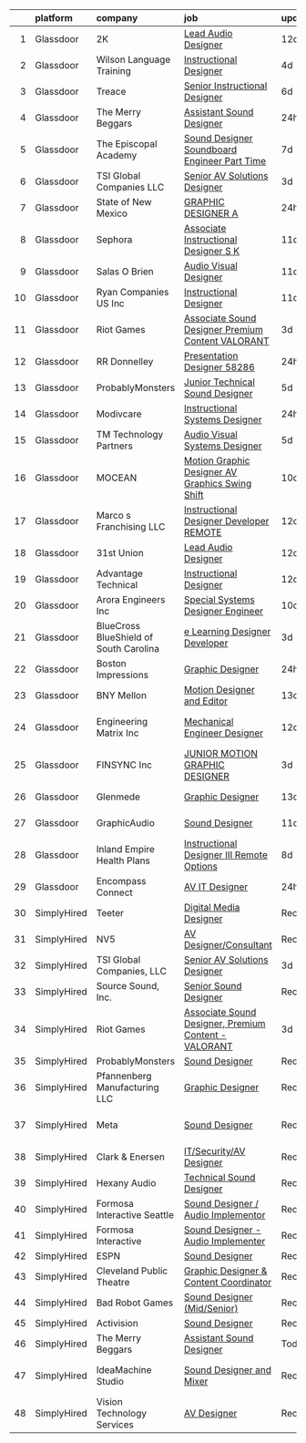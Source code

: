 

|    | platform    | company                                | job                                                                                                                                                                                                                                                                                                                                                                                                                                                                                                                                                                                                                                                                                                                                                                                                                                                                                                                                           | update_time   | location                    |
|---:|:------------|:---------------------------------------|:----------------------------------------------------------------------------------------------------------------------------------------------------------------------------------------------------------------------------------------------------------------------------------------------------------------------------------------------------------------------------------------------------------------------------------------------------------------------------------------------------------------------------------------------------------------------------------------------------------------------------------------------------------------------------------------------------------------------------------------------------------------------------------------------------------------------------------------------------------------------------------------------------------------------------------------------|:--------------|:----------------------------|
|  1 | Glassdoor   | 2K                                     | [Lead Audio Designer](https://www.glassdoor.com/partner/jobListing.htm?pos=110&ao=1136043&s=58&guid=0000018359b9750e826ec70e4caec77c&src=GD_JOB_AD&t=SR&vt=w&ea=1&cs=1_0a2ea921&cb=1663657670260&jobListingId=1008124176706&jrtk=3-0-1gdcrit9gjm6i801-1gdcrita1klte800-7e78213c8eb53484-)                                                                                                                                                                                                                                                                                                                                                                                                                                                                                                                                                                                                                                                     | 12d           | San Mateo, CA               |
|  2 | Glassdoor   | Wilson Language Training               | [Instructional Designer](https://www.glassdoor.com/partner/jobListing.htm?pos=122&ao=1136043&s=58&guid=0000018359b9750e826ec70e4caec77c&src=GD_JOB_AD&t=SR&vt=w&cs=1_b1f2029e&cb=1663657670261&jobListingId=1008143778407&jrtk=3-0-1gdcrit9gjm6i801-1gdcrita1klte800-162e40f75f43b1da-)                                                                                                                                                                                                                                                                                                                                                                                                                                                                                                                                                                                                                                                       | 4d            | Oxford, MA                  |
|  3 | Glassdoor   | Treace                                 | [Senior Instructional Designer](https://www.glassdoor.com/partner/jobListing.htm?pos=127&ao=1136043&s=58&guid=0000018359b9750e826ec70e4caec77c&src=GD_JOB_AD&t=SR&vt=w&cs=1_e735379e&cb=1663657670261&jobListingId=1008138380104&jrtk=3-0-1gdcrit9gjm6i801-1gdcrita1klte800-e4587e51766cda7e-)                                                                                                                                                                                                                                                                                                                                                                                                                                                                                                                                                                                                                                                | 6d            | Ponte Vedra Beach, FL       |
|  4 | Glassdoor   | The Merry Beggars                      | [Assistant Sound Designer](https://www.glassdoor.com/partner/jobListing.htm?pos=102&ao=1110586&s=58&guid=0000018359b9750e826ec70e4caec77c&src=GD_JOB_AD&t=SR&vt=w&ea=1&cs=1_9103d27d&cb=1663657670259&jobListingId=1008149306143&cpc=FD1C1DA32C38CFA7&jrtk=3-0-1gdcrit9gjm6i801-1gdcrita1klte800-04f00acba78acd55--6NYlbfkN0BBGG9LMNqL16EzDx9S3nKk4b6IwprgSJginr0DZD_oW3LpRtTNiygcE9IfHm5Gb9slpjT-UzFBGnIkfkE5vHD__58gsgAsgjAKlwWhzdKilxMWIOFSNG73XbKSiSbhgd5gieRThxTsLn8DF-uisYywGFmbEBQQBOKMw59W_wQHg9VqHqJ83qLbDEY5qqWKt8rPtQzKPUVLSL6nwS82lJTaGWMAVBC4iIEwaxS3Qh-cCoL3PrLLEQ8KOTu3Qlg6I1-PJSAZpBLz-ZnRlQoD3FK4_koSSw4sjdBp1dJH2IbCf1If6wFEugkgzT1coT91t2j-2dhenxiSLJrlbrtST-wHrqufkgcElDwkj51PbS1gIdt1j98eoB7E0SB9NdVADobwgOVzAMLrK8dQ4svsW7sACWNDzFrpeJ4e_8o5OJkg4m661Uf3wYVAb6E8GiMfd4IaIGXQpkFGaYxn3BEIdNBrIrfLRJycAROqOx5yIxrgFqBhwsdg0tqunyMSiZbWF1Y%3D)                                                                             | 24h           | Remote                      |
|  5 | Glassdoor   | The Episcopal Academy                  | [Sound Designer  Soundboard Engineer  Part Time ](https://www.glassdoor.com/partner/jobListing.htm?pos=117&ao=1136043&s=58&guid=0000018359b9750e826ec70e4caec77c&src=GD_JOB_AD&t=SR&vt=w&ea=1&cs=1_06fc0063&cb=1663657670260&jobListingId=1008134158666&jrtk=3-0-1gdcrit9gjm6i801-1gdcrita1klte800-42249c09ee087c0a-)                                                                                                                                                                                                                                                                                                                                                                                                                                                                                                                                                                                                                         | 7d            | Newtown Square, PA          |
|  6 | Glassdoor   | TSI Global Companies  LLC              | [Senior AV Solutions Designer](https://www.glassdoor.com/partner/jobListing.htm?pos=101&ao=1110586&s=58&guid=0000018359b9750e826ec70e4caec77c&src=GD_JOB_AD&t=SR&vt=w&ea=1&cs=1_c67794c1&cb=1663657670259&jobListingId=1008145247944&cpc=F2B9EA0A7A2608F5&jrtk=3-0-1gdcrit9gjm6i801-1gdcrita1klte800-72a49cc44c2a9b53--6NYlbfkN0AWNeWD9j0Anv7cu0YAx4MRGy5lC57LhfIKHhakuygoFZsmJVT3Vtr7EKWpGdon56tUc0rTwbciHTVagh8Jphy3xmDJzFtO3mFvEMQTJg2Rbc4mIwO275TnRSqemZkdjQwR2GDECDxAVwLm8SQEe9m_3D1rEhSv2GLxT0Jvpk6mFAtTOQMA6CoiLbMCZGf6XD7AGH69KffiVg9BNJce-Lj2_gLkEOVV_7OuM50SsitK0P4Q3V_vpJybhID4eUZ-pTudJPTDWiEtYzBKE3um38qPuG_TUZNRFBSkkr3fBe3dvKAQWYfXJ1krhwoZV6ik2F2X_C_kS0_5B29C26oPAU7UU1rcTLfyVlGpYcIwrDyyqnnnvHrvP28PWpMj4Ps1tRX0_JEf3-M5b_FW-nihk5yqndaN3ZAGwpfrrU8zMzMBxQKAB6t1kA0bnFoAZ11HM_Nc18vC5fZXAC0glOV_cHXtZUI9jS3emTG3otDJv_5717F085VpPiQ3HPxAn3bQJ-ba_wOWHj5f6v5NSl4EQmBn)                                                       | 3d            | Saint Charles, MO           |
|  7 | Glassdoor   | State of New Mexico                    | [GRAPHIC DESIGNER A](https://www.glassdoor.com/partner/jobListing.htm?pos=118&ao=1136043&s=58&guid=0000018359b9750e826ec70e4caec77c&src=GD_JOB_AD&t=SR&vt=w&cs=1_e09d4dfe&cb=1663657670260&jobListingId=1008149603623&jrtk=3-0-1gdcrit9gjm6i801-1gdcrita1klte800-82917d91b788200d-)                                                                                                                                                                                                                                                                                                                                                                                                                                                                                                                                                                                                                                                           | 24h           | Albuquerque, NM             |
|  8 | Glassdoor   | Sephora                                | [Associate Instructional Designer  S K](https://www.glassdoor.com/partner/jobListing.htm?pos=120&ao=1136043&s=58&guid=0000018359b9750e826ec70e4caec77c&src=GD_JOB_AD&t=SR&vt=w&cs=1_68f6a05f&cb=1663657670260&jobListingId=1008126719435&jrtk=3-0-1gdcrit9gjm6i801-1gdcrita1klte800-60d1cc6d4027bf2d-)                                                                                                                                                                                                                                                                                                                                                                                                                                                                                                                                                                                                                                        | 11d           | San Francisco, CA           |
|  9 | Glassdoor   | Salas O Brien                          | [Audio Visual Designer](https://www.glassdoor.com/partner/jobListing.htm?pos=119&ao=1136043&s=58&guid=0000018359b9750e826ec70e4caec77c&src=GD_JOB_AD&t=SR&vt=w&cs=1_6b3edd88&cb=1663657670260&jobListingId=1008127661035&jrtk=3-0-1gdcrit9gjm6i801-1gdcrita1klte800-1c4c5d053dfe58e8-)                                                                                                                                                                                                                                                                                                                                                                                                                                                                                                                                                                                                                                                        | 11d           | San Diego, CA               |
| 10 | Glassdoor   | Ryan Companies US  Inc                 | [Instructional Designer](https://www.glassdoor.com/partner/jobListing.htm?pos=128&ao=1136043&s=58&guid=0000018359b9750e826ec70e4caec77c&src=GD_JOB_AD&t=SR&vt=w&cs=1_3a65fbe6&cb=1663657670261&jobListingId=1008126784775&jrtk=3-0-1gdcrit9gjm6i801-1gdcrita1klte800-b59d6cb3c11aac7d-)                                                                                                                                                                                                                                                                                                                                                                                                                                                                                                                                                                                                                                                       | 11d           | Tampa, FL                   |
| 11 | Glassdoor   | Riot Games                             | [Associate Sound Designer  Premium Content   VALORANT](https://www.glassdoor.com/partner/jobListing.htm?pos=107&ao=1136043&s=58&guid=0000018359b9750e826ec70e4caec77c&src=GD_JOB_AD&t=SR&vt=w&ea=1&cs=1_6f7c3401&cb=1663657670259&jobListingId=1008145203524&jrtk=3-0-1gdcrit9gjm6i801-1gdcrita1klte800-bf4ac2655378ccc9-)                                                                                                                                                                                                                                                                                                                                                                                                                                                                                                                                                                                                                    | 3d            | Los Angeles, CA             |
| 12 | Glassdoor   | RR Donnelley                           | [Presentation Designer   58286](https://www.glassdoor.com/partner/jobListing.htm?pos=105&ao=1110586&s=58&guid=0000018359b9750e826ec70e4caec77c&src=GD_JOB_AD&t=SR&vt=w&ea=1&cs=1_8c6d7878&cb=1663657670259&jobListingId=1008148987590&cpc=A65DF3A704A48F9B&jrtk=3-0-1gdcrit9gjm6i801-1gdcrita1klte800-7a374cff5f31982e--6NYlbfkN0AD6XRjWzGsYkgq3cP_nmG8Ct3d_1eRbAqPP9NkOlY20LIafsXd39kZCKTtq2QNTOVtztm37tXTSo8JB8qE9EV_Z2JVcCwtxqR5Z7sJKH4eAFtwK65xAsr3gv2B6EKCI-tCP7k5wMtuwSnhRnxQWtbgNAY2RVfseAmHviReWiBj0CffW9oW_s9HH0RoqXI5JtakcJoT7auS8Lsxa6cucTE4Zv0dtjQU-S51IWTnkJpu4Z0Ch8SOVRKbpW73NqSmtaSrhGO9f83JhR77SwIJ-KEeCYwn7YpxzxyoayseCRD7ZOAZYg7R_BGBbb9H9qkIURL0dXnVI07Bbh1TY-OUHb9Oxgh6NW6r4_gkYKFyCM0MtKB6ixWbyg8Zbd9mSVCeNgmV94SqgZpEQnLFD-5wKoriCo5ylHPwpo78lW6j3CcL4qGR0oC0WmPCXK1AQQLz3NUdiqUujaAp9xJ-LcujM_yzzaqtiFcemi0b4muj9canM6kuKm1EIOF3I4MHEcgEqz8XBe1_26jtuA%3D%3D)                                                          | 24h           | Phoenix, AZ                 |
| 13 | Glassdoor   | ProbablyMonsters                       | [Junior Technical Sound Designer](https://www.glassdoor.com/partner/jobListing.htm?pos=108&ao=1136043&s=58&guid=0000018359b9750e826ec70e4caec77c&src=GD_JOB_AD&t=SR&vt=w&cs=1_e70a424a&cb=1663657670260&jobListingId=1008140385415&jrtk=3-0-1gdcrit9gjm6i801-1gdcrita1klte800-f3beb6d3f2e606d8-)                                                                                                                                                                                                                                                                                                                                                                                                                                                                                                                                                                                                                                              | 5d            | Bellevue, WA                |
| 14 | Glassdoor   | Modivcare                              | [Instructional Systems Designer](https://www.glassdoor.com/partner/jobListing.htm?pos=114&ao=1136043&s=58&guid=0000018359b9750e826ec70e4caec77c&src=GD_JOB_AD&t=SR&vt=w&cs=1_d615f084&cb=1663657670260&jobListingId=1008149317827&jrtk=3-0-1gdcrit9gjm6i801-1gdcrita1klte800-c1579bbf11aab725-)                                                                                                                                                                                                                                                                                                                                                                                                                                                                                                                                                                                                                                               | 24h           | Atlanta, GA                 |
| 15 | Glassdoor   | TM Technology Partners                 | [Audio Visual Systems Designer](https://www.glassdoor.com/partner/jobListing.htm?pos=124&ao=1136043&s=58&guid=0000018359b9750e826ec70e4caec77c&src=GD_JOB_AD&t=SR&vt=w&cs=1_f821b271&cb=1663657670261&jobListingId=1008139721021&jrtk=3-0-1gdcrit9gjm6i801-1gdcrita1klte800-24ca9b2b897d3e72-)                                                                                                                                                                                                                                                                                                                                                                                                                                                                                                                                                                                                                                                | 5d            | Los Angeles, CA             |
| 16 | Glassdoor   | MOCEAN                                 | [Motion Graphic Designer  AV Graphics  Swing Shift ](https://www.glassdoor.com/partner/jobListing.htm?pos=129&ao=1136043&s=58&guid=0000018359b9750e826ec70e4caec77c&src=GD_JOB_AD&t=SR&vt=w&ea=1&cs=1_643705bb&cb=1663657670261&jobListingId=1008128808362&jrtk=3-0-1gdcrit9gjm6i801-1gdcrita1klte800-f8e885a91c294fbf-)                                                                                                                                                                                                                                                                                                                                                                                                                                                                                                                                                                                                                      | 10d           | Los Angeles, CA             |
| 17 | Glassdoor   | Marco s Franchising  LLC               | [Instructional Designer   Developer  REMOTE ](https://www.glassdoor.com/partner/jobListing.htm?pos=121&ao=1136043&s=58&guid=0000018359b9750e826ec70e4caec77c&src=GD_JOB_AD&t=SR&vt=w&ea=1&cs=1_3356aaba&cb=1663657670261&jobListingId=1008123909882&jrtk=3-0-1gdcrit9gjm6i801-1gdcrita1klte800-06f0e996061cf414-)                                                                                                                                                                                                                                                                                                                                                                                                                                                                                                                                                                                                                             | 12d           | Salt Lake City, UT          |
| 18 | Glassdoor   | 31st Union                             | [Lead Audio Designer](https://www.glassdoor.com/partner/jobListing.htm?pos=115&ao=1136043&s=58&guid=0000018359b9750e826ec70e4caec77c&src=GD_JOB_AD&t=SR&vt=w&cs=1_ba0d34c4&cb=1663657670260&jobListingId=1008124176707&jrtk=3-0-1gdcrit9gjm6i801-1gdcrita1klte800-1eb63b73c13be9d5-)                                                                                                                                                                                                                                                                                                                                                                                                                                                                                                                                                                                                                                                          | 12d           | San Mateo, CA               |
| 19 | Glassdoor   | Advantage Technical                    | [Instructional Designer](https://www.glassdoor.com/partner/jobListing.htm?pos=106&ao=1110586&s=58&guid=0000018359b9750e826ec70e4caec77c&src=GD_JOB_AD&t=SR&vt=w&ea=1&cs=1_794820cb&cb=1663657670260&jobListingId=1008123549496&cpc=B076152010A3B66C&jrtk=3-0-1gdcrit9gjm6i801-1gdcrita1klte800-79a2190befb40fcd--6NYlbfkN0CQRQ3eiV4YWjrRS1ho7HVQ9JO8v6Fb3eU0yDOJbdOiEguntuRlpE4-_N6DYLNj-GoNQvdqsFgbJvNe9_xkG5pkKIJCPS76-j_57s6zVdR3O5cws1JqDBbPLWg5Bg8e6qOwD4e-y-dVMmhC5dIr2Uq-uT2VDPXRG_WxEheCyS2TcHH6tXbODYUjdYpjxszAW3Ez9UQmGkdTcpCoNH7eykFdlCgXLhxU2S3S5oB_boci3jEiHSHKiFgATzITAcH0DdRjiZWzjDanAT6JdSImUZzeOp9qjCpPPHANSA2XO8FBbpsCOlf1ZHDOEwMYTbdOi9aZcqpQ0cDVZsr-hu_HagjaEXrssFNQjRCLkdeDeI3Lbf4vcYrdq_F5Qjlz849EB02RR2X6snzrOzq3kdatKUaTsWw2G_MdifmUi41Ux5mn-F4ATrGj0HKPpUq57V4S4KGQzgha9yN9W1FtZyQ3aduGpxNS4v4uGfXt0YHqmQVmpHKKBZUZaFy44Ld3UWD9KoBlZX45-2i516EG9QxD2iyyQmCuVPDuAvicRBJkCOiWAjyKs8sFfEcrhfpRj4P-fFkJ8IghYFkcPA%3D%3D) | 12d           | Santa Ana, CA               |
| 20 | Glassdoor   | Arora Engineers  Inc                   | [Special Systems Designer Engineer](https://www.glassdoor.com/partner/jobListing.htm?pos=125&ao=1136043&s=58&guid=0000018359b9750e826ec70e4caec77c&src=GD_JOB_AD&t=SR&vt=w&cs=1_9b212c15&cb=1663657670261&jobListingId=1008128888264&jrtk=3-0-1gdcrit9gjm6i801-1gdcrita1klte800-d66c6d5078097ade-)                                                                                                                                                                                                                                                                                                                                                                                                                                                                                                                                                                                                                                            | 10d           | Philadelphia, PA            |
| 21 | Glassdoor   | BlueCross BlueShield of South Carolina | [e Learning Designer Developer](https://www.glassdoor.com/partner/jobListing.htm?pos=116&ao=1136043&s=58&guid=0000018359b9750e826ec70e4caec77c&src=GD_JOB_AD&t=SR&vt=w&cs=1_8e3a1575&cb=1663657670260&jobListingId=1008145516968&jrtk=3-0-1gdcrit9gjm6i801-1gdcrita1klte800-9452b3a012cab7e5-)                                                                                                                                                                                                                                                                                                                                                                                                                                                                                                                                                                                                                                                | 3d            | Columbia, SC                |
| 22 | Glassdoor   | Boston Impressions                     | [Graphic Designer](https://www.glassdoor.com/partner/jobListing.htm?pos=103&ao=1110586&s=58&guid=0000018359b9750e826ec70e4caec77c&src=GD_JOB_AD&t=SR&vt=w&ea=1&cs=1_55cf5f62&cb=1663657670259&jobListingId=1008148895626&cpc=18C9CE28155C17C5&jrtk=3-0-1gdcrit9gjm6i801-1gdcrita1klte800-b5f0e617ae5b8d8e--6NYlbfkN0BKgzQyzTF1Q9mOsR1amaS-juVGLjHt5Cdom-gEF9y-xaA6VVL5_C6wMk-3egYEcgTTFFx-0f60Xe7e3xDMxH4TrdRL08vSJ5a8UIS-EUvx3xaZWj0jOb-8RZBn_-K8s_I_kF5AolceY-606WGn-yQcMVI30szcOMs_HybID34AjoEyUmlQj_OSjlyJZnH5fNpgQa8kx8H-LX3YWnSmiuMnX3eDwfd4uOf3BvBpS_nltWU5MnbgVllvipYhwT3dT9rSRkwZkvB7EZHXDi3NPbzl-xkw7v4dYCPcYEydr8u2PhquTQa_lbOnuLCbhAeZoymDh-Mm5xxyWgshrmVXnP_uNLmNYFbIO1LlFvO7PWmiY86m2JnszDAyYNU_ni8EJPhL9zL_EBOL86Fx8OHPl8HOmEGVHapcBItZ9V-42wz1-NPElF7491gqSV40l3PRZIcaA5pCcjGVvj5c6a_maeslGnPlc-Bm5RhEz9MopfrVABikMmwTpKg9ORH4sfK2Um0%3D)                                                                                     | 24h           | Nashua, NH                  |
| 23 | Glassdoor   | BNY Mellon                             | [Motion Designer and Editor](https://www.glassdoor.com/partner/jobListing.htm?pos=113&ao=1136043&s=58&guid=0000018359b9750e826ec70e4caec77c&src=GD_JOB_AD&t=SR&vt=w&cs=1_94571481&cb=1663657670260&jobListingId=1008121553539&jrtk=3-0-1gdcrit9gjm6i801-1gdcrita1klte800-843eceb987bbdaee-)                                                                                                                                                                                                                                                                                                                                                                                                                                                                                                                                                                                                                                                   | 13d           | New York, NY                |
| 24 | Glassdoor   | Engineering Matrix  Inc                | [Mechanical Engineer Designer](https://www.glassdoor.com/partner/jobListing.htm?pos=104&ao=1110586&s=58&guid=0000018359b9750e826ec70e4caec77c&src=GD_JOB_AD&t=SR&vt=w&ea=1&cs=1_3cb76cde&cb=1663657670259&jobListingId=1008123724583&cpc=CBEBA1A9D941894A&jrtk=3-0-1gdcrit9gjm6i801-1gdcrita1klte800-901010cfb63e776f--6NYlbfkN0AE6kI8qYx2uMKxROzmZml3fUtbU4ewGNlEcRTIUQOe2Wug8zCFZp9fraC-6E61ex1TvyJoq-0vIBGpf8z80_eAi_fpoE0ILt7J-56lITNcDhN-m13cFfrVjo_HG-oVTtiBJNygU6-O7anEy_gyvxKJ2y5CBYa_EOWahELE1RI14hghBMFH3GIwpH3YmPWypAhrITYK7vSSWzaAsa2oJtKc6Xe6FYpR5dnhYIeQjl8b7SF_UntcATfCt3I9nlyggg62Iv-dHhgQV0IjIr1HzpjsTnj3_aOS8NPDFI4FaeGG6H0VsUuzEsz4eaGKmPFMFGLRTJFUr8d2CP_vAqAipM0uRJmqUb00x5xT6vdWIs-1saOGPktd121eY8FoiBQfCNasnsBwve-mLtAdoq4MSf4P4SGA1HDTNrIiJNy675P08t_AH1l0SEyz1gUIWfBrB9G9R55w_YijatBVS2s9i-E4Vk0xog_OgDPOmoeikAStZNzLg8o7ZQeQ6KJssuEHxUoleHfXBXTZCw%3D%3D)                                                           | 12d           | Saint Petersburg, FL        |
| 25 | Glassdoor   | FINSYNC Inc                            | [JUNIOR MOTION   GRAPHIC DESIGNER](https://www.glassdoor.com/partner/jobListing.htm?pos=109&ao=1136043&s=58&guid=0000018359b9750e826ec70e4caec77c&src=GD_JOB_AD&t=SR&vt=w&ea=1&cs=1_a7df2076&cb=1663657670260&jobListingId=1008145128829&jrtk=3-0-1gdcrit9gjm6i801-1gdcrita1klte800-d89296cd693229af-)                                                                                                                                                                                                                                                                                                                                                                                                                                                                                                                                                                                                                                        | 3d            | Remote                      |
| 26 | Glassdoor   | Glenmede                               | [Graphic Designer](https://www.glassdoor.com/partner/jobListing.htm?pos=126&ao=1136043&s=58&guid=0000018359b9750e826ec70e4caec77c&src=GD_JOB_AD&t=SR&vt=w&cs=1_37d23cca&cb=1663657670261&jobListingId=1008120167021&jrtk=3-0-1gdcrit9gjm6i801-1gdcrita1klte800-3e91885d2c2de0de-)                                                                                                                                                                                                                                                                                                                                                                                                                                                                                                                                                                                                                                                             | 13d           | Philadelphia, PA            |
| 27 | Glassdoor   | GraphicAudio                           | [Sound Designer](https://www.glassdoor.com/partner/jobListing.htm?pos=111&ao=1136043&s=58&guid=0000018359b9750e826ec70e4caec77c&src=GD_JOB_AD&t=SR&vt=w&ea=1&cs=1_5ca8b68e&cb=1663657670260&jobListingId=1008125971583&jrtk=3-0-1gdcrit9gjm6i801-1gdcrita1klte800-aed320a76da8de40-)                                                                                                                                                                                                                                                                                                                                                                                                                                                                                                                                                                                                                                                          | 11d           | Derwood, MD                 |
| 28 | Glassdoor   | Inland Empire Health Plans             | [Instructional Designer III  Remote Options ](https://www.glassdoor.com/partner/jobListing.htm?pos=123&ao=1136043&s=58&guid=0000018359b9750e826ec70e4caec77c&src=GD_JOB_AD&t=SR&vt=w&cs=1_809996eb&cb=1663657670261&jobListingId=1008132531880&jrtk=3-0-1gdcrit9gjm6i801-1gdcrita1klte800-09507dc291c9bdbc-)                                                                                                                                                                                                                                                                                                                                                                                                                                                                                                                                                                                                                                  | 8d            | Rancho Cucamonga, CA        |
| 29 | Glassdoor   | Encompass Connect                      | [AV IT Designer](https://www.glassdoor.com/partner/jobListing.htm?pos=112&ao=1136043&s=58&guid=0000018359b9750e826ec70e4caec77c&src=GD_JOB_AD&t=SR&vt=w&ea=1&cs=1_89130268&cb=1663657670260&jobListingId=1008149126799&jrtk=3-0-1gdcrit9gjm6i801-1gdcrita1klte800-f19dad88e9a85cdf-)                                                                                                                                                                                                                                                                                                                                                                                                                                                                                                                                                                                                                                                          | 24h           | Elk Grove Village, IL       |
| 30 | SimplyHired | Teeter                                 | [Digital Media Designer](https://www.simplyhired.com/job/jFCzDrwAH8eMKhTfDHaqJ5UOnbVAP0OeTC69zWsuiw0vQMQTbaxvvg?q=sound+designer)                                                                                                                                                                                                                                                                                                                                                                                                                                                                                                                                                                                                                                                                                                                                                                                                             | Recently      | Bonney Lake, WA             |
| 31 | SimplyHired | NV5                                    | [AV Designer/Consultant](https://www.simplyhired.com/job/4NDOFxz6AaFE4t7vXtn8KviBkemSb7tVhSuOUA08TCc4fQsAg3fr5Q?q=sound+designer)                                                                                                                                                                                                                                                                                                                                                                                                                                                                                                                                                                                                                                                                                                                                                                                                             | Recently      | Arlington, TX               |
| 32 | SimplyHired | TSI Global Companies, LLC              | [Senior AV Solutions Designer](https://www.simplyhired.com/job/Ur5Qxy1MWOpU4IVZShgAH1NoB2c8OkSw53cDU8MBtyShrjmsnQb2pw?q=sound+designer)                                                                                                                                                                                                                                                                                                                                                                                                                                                                                                                                                                                                                                                                                                                                                                                                       | 3d            | Saint Charles, MO           |
| 33 | SimplyHired | Source Sound, Inc.                     | [Senior Sound Designer](https://www.simplyhired.com/job/mw3datBFZnSnzm3SFniNFlYC60OHbjYX1kgvM61bk-lO-0QBaaabnQ?q=sound+designer)                                                                                                                                                                                                                                                                                                                                                                                                                                                                                                                                                                                                                                                                                                                                                                                                              | Recently      | Remote                      |
| 34 | SimplyHired | Riot Games                             | [Associate Sound Designer, Premium Content - VALORANT](https://www.simplyhired.com/job/gJwmeOxVBaqaD6KmYSRxxawueqYT0SFmiBJg6tbjIOqXQ4QbSQI2xw?q=sound+designer)                                                                                                                                                                                                                                                                                                                                                                                                                                                                                                                                                                                                                                                                                                                                                                               | 3d            | Los Angeles, CA             |
| 35 | SimplyHired | ProbablyMonsters                       | [Sound Designer](https://www.simplyhired.com/job/xVZJO_x3JeDs2LzkkChu67VPgLeiK5h9tRK2JmP1MyniH3CkM-Yu_A?q=sound+designer)                                                                                                                                                                                                                                                                                                                                                                                                                                                                                                                                                                                                                                                                                                                                                                                                                     | Recently      | Bellevue, WA                |
| 36 | SimplyHired | Pfannenberg Manufacturing LLC          | [Graphic Designer](https://www.simplyhired.com/job/eAQh0BnP_VfSJEX4vFH_cC2uJOdwE6XReAdesAQneAb4Q-ioZBCl_g?q=sound+designer)                                                                                                                                                                                                                                                                                                                                                                                                                                                                                                                                                                                                                                                                                                                                                                                                                   | Recently      | Lancaster, NY               |
| 37 | SimplyHired | Meta                                   | [Sound Designer](https://www.simplyhired.com/job/WOkO3p-i2u1T1y6dUtAOR5iM4l-fI4SKkKQlrDedkNoGcMUgbGBM6g?q=sound+designer)                                                                                                                                                                                                                                                                                                                                                                                                                                                                                                                                                                                                                                                                                                                                                                                                                     | Recently      | Menlo Park, CA +3 locations |
| 38 | SimplyHired | Clark & Enersen                        | [IT/Security/AV Designer](https://www.simplyhired.com/job/lnIgKrFfPV1ynsboIwv55UwTD2bMhz_4snjqtIf5M4eG2qVt6aF1CQ?q=sound+designer)                                                                                                                                                                                                                                                                                                                                                                                                                                                                                                                                                                                                                                                                                                                                                                                                            | Recently      | Kansas City, MO             |
| 39 | SimplyHired | Hexany Audio                           | [Technical Sound Designer](https://www.simplyhired.com/job/iD9HzTTZ2IYC2pBE2fqT2eCkfmWXGaM5qD7yfsUft_olx4lh9pYVaw?q=sound+designer)                                                                                                                                                                                                                                                                                                                                                                                                                                                                                                                                                                                                                                                                                                                                                                                                           | Recently      | Bell Gardens, CA            |
| 40 | SimplyHired | Formosa Interactive Seattle            | [Sound Designer / Audio Implementor](https://www.simplyhired.com/job/vlF4rzpIgemNyADbSUoWC36FtYYh2ouWspqfTFtuxzveh07-6RCwmg?q=sound+designer)                                                                                                                                                                                                                                                                                                                                                                                                                                                                                                                                                                                                                                                                                                                                                                                                 | Recently      | Seattle, WA                 |
| 41 | SimplyHired | Formosa Interactive                    | [Sound Designer - Audio Implementer](https://www.simplyhired.com/job/E63_BRjyLumhk01Bv7mOuaoR0vafXGhLD-NTsS2e6CEpoHi4FvqYnw?q=sound+designer)                                                                                                                                                                                                                                                                                                                                                                                                                                                                                                                                                                                                                                                                                                                                                                                                 | Recently      | Burbank, CA                 |
| 42 | SimplyHired | ESPN                                   | [Sound Designer](https://www.simplyhired.com/job/-pQTL77CSRSoogkAPIImoniIHQxPXM21wAqOE09JhGOiN3sPS6ZjRg?q=sound+designer)                                                                                                                                                                                                                                                                                                                                                                                                                                                                                                                                                                                                                                                                                                                                                                                                                     | Recently      | Bristol, CT                 |
| 43 | SimplyHired | Cleveland Public Theatre               | [Graphic Designer & Content Coordinator](https://www.simplyhired.com/job/qQIJcx0HLDCJZdq7ujBDqivOHusAAGyqj-2r8VZ2KC__bBHXu7GpEg?q=sound+designer)                                                                                                                                                                                                                                                                                                                                                                                                                                                                                                                                                                                                                                                                                                                                                                                             | Recently      | Cleveland, OH               |
| 44 | SimplyHired | Bad Robot Games                        | [Sound Designer (Mid/Senior)](https://www.simplyhired.com/job/5k7lNxd5mPx4SDP11_bQMCoaI3zXskx9LCyK6sAv6bc57TMyAoaPVQ?q=sound+designer)                                                                                                                                                                                                                                                                                                                                                                                                                                                                                                                                                                                                                                                                                                                                                                                                        | Recently      | Santa Monica, CA            |
| 45 | SimplyHired | Activision                             | [Sound Designer](https://www.simplyhired.com/job/i7qlcqa6pP-srEpgyNNEjRvZmW5tDc8R6vUqXUq0hP94Ee2Cl5AgeQ?q=sound+designer)                                                                                                                                                                                                                                                                                                                                                                                                                                                                                                                                                                                                                                                                                                                                                                                                                     | Recently      | Austin, TX                  |
| 46 | SimplyHired | The Merry Beggars                      | [Assistant Sound Designer](https://www.simplyhired.com/job/0q3Ky6VnKMyFAtNaDBTD8DVty7hVds2rgTE2aOhxOS4n9UCIkC3-oQ?q=sound+designer)                                                                                                                                                                                                                                                                                                                                                                                                                                                                                                                                                                                                                                                                                                                                                                                                           | Today         | Remote                      |
| 47 | SimplyHired | IdeaMachine Studio                     | [Sound Designer and Mixer](https://www.simplyhired.com/job/3_cnKWbKCzfz8K406esix9aXeGkS2iLw6vp3jwYHfDLUWBO0TV9GDQ?q=sound+designer)                                                                                                                                                                                                                                                                                                                                                                                                                                                                                                                                                                                                                                                                                                                                                                                                           | Recently      | San Francisco, CA           |
| 48 | SimplyHired | Vision Technology Services             | [AV Designer](https://www.simplyhired.com/job/FM33unODoRlbr9-go1TksJlH4AHhb4Gk90F4WSCLKHWyNgcbp3vuSQ?q=sound+designer)                                                                                                                                                                                                                                                                                                                                                                                                                                                                                                                                                                                                                                                                                                                                                                                                                        | Recently      | Owings Mills, MD            |